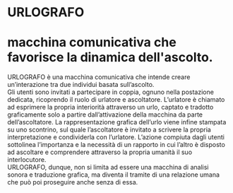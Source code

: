 # URLOGRAFO<br><br> macchina comunicativa che favorisce la dinamica dell'ascolto.

URLOGRAFO è una macchina comunicativa che intende creare un’interazione tra due individui basata sull’ascolto.<br>
Gli utenti sono invitati a partecipare in coppia, ognuno nella postazione dedicata, ricoprendo il ruolo di urlatore e ascoltatore.
L’urlatore è chiamato ad esprimere la propria interiorità attraverso un urlo, captato e tradotto graficamente solo a partire dall’attivazione della macchina da parte dell’ascoltatore.
La rappresentazione grafica dell’urlo viene infine stampata su uno scontrino, sul quale l’ascoltatore è invitato a scrivere la propria interpretazione e condividerla con l’urlatore.
L’azione compiuta dagli utenti sottolinea l’importanza e la necessità di un rapporto in cui l’altro è disposto ad ascoltare e comprendere attraverso la propria umanità il suo interlocutore.
<br> URLOGRAFO, dunque, non si limita ad essere una macchina di analisi sonora e traduzione grafica, ma diventa il tramite di una relazione umana che può poi proseguire anche senza di essa. 

